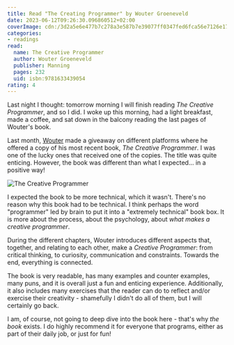 ```yaml
---
title: Read "The Creating Programmer" by Wouter Groeneveld
date: 2023-06-12T09:26:30.096860512+02:00
coverImage: cdn:/3d2a5e6e477b7c278a3e587b7e39077ff0347fed6fca56e7126e1784fb4ef6dd
categories:
- readings
read:
  name: The Creative Programmer
  author: Wouter Groeneveld
  publisher: Manning
  pages: 232
  uid: isbn:9781633439054
rating: 4
---
```


Last night I thought: tomorrow morning I will finish reading *The Creative Programmer*,
and so I did. I woke up this morning, had a light breakfast, made a coffee, and sat
down in the balcony reading the last pages of Wouter's book.

<!--more-->

Last month, [Wouter](https://brainbaking.com/) made a giveaway on different platforms where
he offered a copy of his most recent book, *The Creative Programmer*. I was one of the
lucky ones that received one of the copies. The title was quite enticing. However,
the book was different than what I expected... in a positive way!

![The Creative Programmer](cdn:/3d2a5e6e477b7c278a3e587b7e39077ff0347fed6fca56e7126e1784fb4ef6dd?class=fw)

I expected the book to be more technical, which it wasn't. There's no reason why this
book had to be technical. I think perhaps the word "programmer" led by brain to put
it into a "extremely technical" book box. It is more about the process, about the psychology,
about *what makes a creative programmer*.

During the different chapters, Wouter introduces different aspects that, together, and 
relating to each other, make a *Creative Programmer*: from critical thinking, to curiosity,
communication and constraints. Towards the end, everything is connected.

The book is very readable, has many examples and counter examples, many puns, and it is
overall just a fun and enticing experience. Additionally, it also includes many exercises
that the reader can do to reflect and/or exercise their creativity - shamefully I didn't do
all of them, but I will certainly go back.

I am, of course, not going to deep dive into the book here - that's why *the book* exists.
I do highly recommend it for everyone that programs, either as part of their daily job,
or just for fun!
